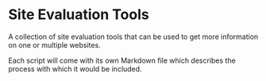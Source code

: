 # Site Evaluation Tools

A collection of site evaluation tools that can be used to get more information on one or multiple websites.

Each script will come with its own Markdown file which describes the process with which it would be included.

